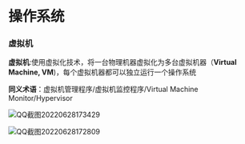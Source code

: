 # 操作系统

### 虚拟机

**虚拟机**:使用虚拟化技术，将一台物理机器虚拟化为多台虚拟机器（**Virtual Machine, VM**)，每个虚拟机器都可以独立运行一个操作系统

**同义术语**：虚拟机管理程序/虚拟机监控程序/Virtual Machine Monitor/Hypervisor

![QQ截图20220628173429](https://cdn.jsdelivr.net/gh/chaoran4532/typora-upload-images@main/images/202206281734736.jpg)

![QQ截图20220628172809](https://cdn.jsdelivr.net/gh/chaoran4532/typora-upload-images@main/images/202206281733247.jpg)